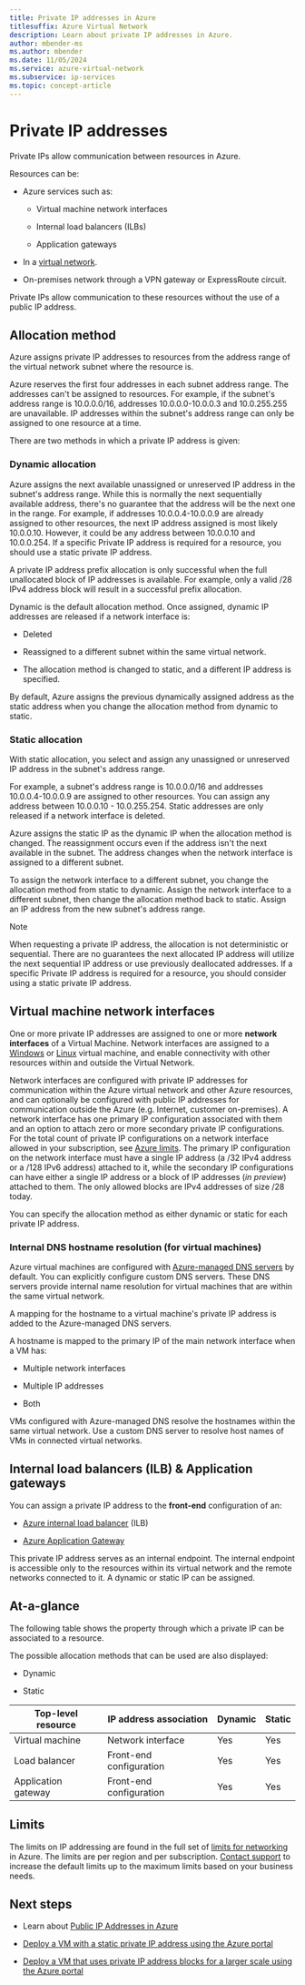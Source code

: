 ```yaml
---
title: Private IP addresses in Azure
titlesuffix: Azure Virtual Network
description: Learn about private IP addresses in Azure.
author: mbender-ms
ms.author: mbender
ms.date: 11/05/2024
ms.service: azure-virtual-network
ms.subservice: ip-services
ms.topic: concept-article
---
```


# Private IP addresses

Private IPs allow communication between resources in Azure. 

Resources can be:

* Azure services such as:
    
    * Virtual machine network interfaces
    
    * Internal load balancers (ILBs)
    
    * Application gateways

* In a [virtual network](../../virtual-network/virtual-networks-overview.md).

* On-premises network through a VPN gateway or ExpressRoute circuit.

Private IPs allow communication to these resources without the use of a public IP address.

## Allocation method

Azure assigns private IP addresses to resources from the address range of the virtual network subnet where the resource is.

Azure reserves the first four addresses in each subnet address range. The addresses can't be assigned to resources. For example, if the subnet's address range is 10.0.0.0/16, addresses 10.0.0.0-10.0.0.3 and 10.0.255.255 are unavailable. IP addresses within the subnet's address range can only be assigned to one resource at a time. 

There are two methods in which a private IP address is given:

### Dynamic allocation

Azure assigns the next available unassigned or unreserved IP address in the subnet's address range. While this is normally the next sequentially available address, there's no guarantee that the address will be the next one in the range. For example, if addresses 10.0.0.4-10.0.0.9 are already assigned to other resources, the next IP address assigned is most likely 10.0.0.10. However, it could be any address between 10.0.0.10 and 10.0.0.254. If a specific Private IP address is required for a resource, you should use a static private IP address.

A private IP address prefix allocation is only successful when the full unallocated block of IP addresses is available. For example, only a valid /28 IPv4 address block will result in a successful prefix allocation.

Dynamic is the default allocation method. Once assigned, dynamic IP addresses are released if a network interface is:

* Deleted

* Reassigned to a different subnet within the same virtual network.

* The allocation method is changed to static, and a different IP address is specified. 

By default, Azure assigns the previous dynamically assigned address as the static address when you change the allocation method from dynamic to static.

### Static allocation

With static allocation, you select and assign any unassigned or unreserved IP address in the subnet's address range. 

For example, a subnet's address range is 10.0.0.0/16 and addresses 10.0.0.4-10.0.0.9 are assigned to other resources. You can assign any address between 10.0.0.10 - 10.0.255.254. Static addresses are only released if a network interface is deleted. 

Azure assigns the static IP as the dynamic IP when the allocation method is changed. The reassignment occurs even if the address isn't the next available in the subnet. The address changes when the network interface is assigned to a different subnet.

To assign the network interface to a different subnet, you change the allocation method from static to dynamic. Assign the network interface to a different subnet, then change the allocation method back to static. Assign an IP address from the new subnet's address range.

> [!NOTE]
> When requesting a private IP address, the allocation is not deterministic or sequential. There are no guarantees the next allocated IP address will utilize the next sequential IP address or use previously deallocated addresses. If a specific Private IP address is required for a resource, you should consider using a static private IP address.
    
## Virtual machine network interfaces

One or more private IP addresses are assigned to one or more **network interfaces** of a Virtual Machine. Network interfaces are assigned to a [Windows](/azure/virtual-machines/windows/overview?toc=%2fazure%2fvirtual-network%2ftoc.json) or [Linux](/azure/virtual-machines/linux/overview?toc=%2fazure%2fvirtual-network%2ftoc.json) virtual machine, and enable connectivity with other resources within and outside the Virtual Network. 

Network interfaces are configured with private IP addresses for communication within the Azure virtual network and other Azure resources, and can optionally be configured with public IP addresses for communication outside the Azure (e.g. Internet, customer on-premises).
A network interface has one primary IP configuration associated with them and an option to attach zero or more secondary private IP configurations. For the total count of private IP configurations on a network interface allowed in your subscription, see [Azure limits](../../azure-resource-manager/management/azure-subscription-service-limits.md?toc=%2fazure%2fvirtual-network%2ftoc.json#azure-resource-manager-virtual-networking-limits). The primary IP configuration on the network interface must have a single IP address (a /32 IPv4 address or a /128 IPv6 address) attached to it, while the secondary IP configurations can have either a single IP address or a block of IP addresses (*in preview*) attached to them. The only allowed blocks are IPv4 addresses of size /28 today.

You can specify the allocation method as either dynamic or static for each private IP address.

### Internal DNS hostname resolution (for virtual machines)

Azure virtual machines are configured with [Azure-managed DNS servers](../../virtual-network/virtual-networks-name-resolution-for-vms-and-role-instances.md#azure-provided-name-resolution) by default. You can explicitly configure custom DNS servers. These DNS servers provide internal name resolution for virtual machines that are within the same virtual network.

A mapping for the hostname to a virtual machine's private IP address is added to the Azure-managed DNS servers. 

A hostname is mapped to the primary IP of the main network interface when a VM has:

* Multiple network interfaces

* Multiple IP addresses

* Both

VMs configured with Azure-managed DNS resolve the hostnames within the same virtual network. Use a custom DNS server to resolve host names of VMs in connected virtual networks.

## Internal load balancers (ILB) & Application gateways

You can assign a private IP address to the **front-end** configuration of an:

* [Azure internal load balancer](../../load-balancer/load-balancer-overview.md?toc=%2fazure%2fvirtual-network%2ftoc.json) (ILB)

* [Azure Application Gateway](../../application-gateway/overview.md?toc=%2fazure%2fvirtual-network%2ftoc.json) 

This private IP address serves as an internal endpoint. The internal endpoint is accessible only to the resources within its virtual network and the remote networks connected to it. A dynamic or static IP can be assigned.

## At-a-glance
The following table shows the property through which a private IP can be associated to a resource. 

The possible allocation methods that can be used are also displayed:

* Dynamic

* Static

| Top-level resource | IP address association | Dynamic | Static |
| --- | --- | --- | --- |
| Virtual machine |Network interface |Yes |Yes |
| Load balancer |Front-end configuration |Yes |Yes |
| Application gateway |Front-end configuration |Yes |Yes |

## Limits
The limits on IP addressing are found in the full set of [limits for networking](../../azure-resource-manager/management/azure-subscription-service-limits.md?toc=%2fazure%2fvirtual-network%2ftoc.json#networking-limits) in Azure. The limits are per region and per subscription. [Contact support](https://portal.azure.com/#blade/Microsoft_Azure_Support/HelpAndSupportBlade) to increase the default limits up to the maximum limits based on your business needs.

## Next steps

* Learn about [Public IP Addresses in Azure](public-ip-addresses.md)

* [Deploy a VM with a static private IP address using the Azure portal](./virtual-networks-static-private-ip-arm-pportal.md)

* [Deploy a VM that uses private IP address blocks for a larger scale using the Azure portal](./virtual-network-private-ip-address-blocks-portal.md)
